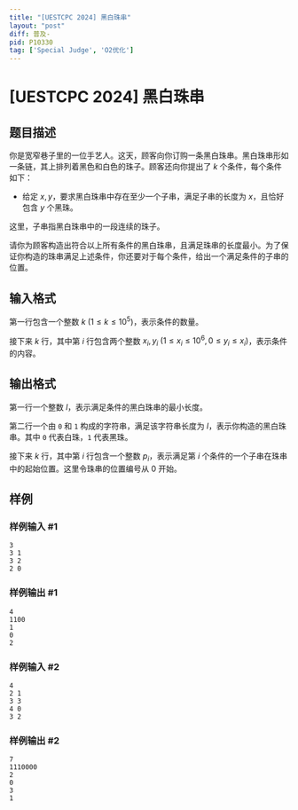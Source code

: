 ```yaml
---
title: "[UESTCPC 2024] 黑白珠串"
layout: "post"
diff: 普及-
pid: P10330
tag: ['Special Judge', 'O2优化']
---
```

# [UESTCPC 2024] 黑白珠串
## 题目描述

你是宽窄巷子里的一位手艺人。这天，顾客向你订购一条黑白珠串。黑白珠串形如一条链，其上排列着黑色和白色的珠子。顾客还向你提出了 $k$ 个条件，每个条件如下：

- 给定 $x,y$，要求黑白珠串中存在至少一个子串，满足子串的长度为 $x$，且恰好包含 $y$ 个黑珠。

这里，子串指黑白珠串中的一段连续的珠子。

请你为顾客构造出符合以上所有条件的黑白珠串，且满足珠串的长度最小。为了保证你构造的珠串满足上述条件，你还要对于每个条件，给出一个满足条件的子串的位置。
## 输入格式

第一行包含一个整数 $k$ $(1\leq k\leq 10^5)$，表示条件的数量。

接下来 $k$ 行，其中第 $i$ 行包含两个整数 $x_i,y_i$ $(1\leq x_i\leq 10^6,0\leq y_i\leq x_i)$，表示条件的内容。
## 输出格式

第一行一个整数 $l$，表示满足条件的黑白珠串的最小长度。

第二行一个由 ```0``` 和 ```1``` 构成的字符串，满足该字符串长度为 $l$，表示你构造的黑白珠串。其中 ```0``` 代表白珠，```1``` 代表黑珠。

接下来 $k$ 行，其中第 $i$ 行包含一个整数 $p_i$，表示满足第 $i$ 个条件的一个子串在珠串中的起始位置。这里令珠串的位置编号从 $0$ 开始。
## 样例

### 样例输入 #1
```
3
3 1
3 2
2 0
```
### 样例输出 #1
```
4
1100
1
0
2
```
### 样例输入 #2
```
4
2 1
3 3
4 0
3 2
```
### 样例输出 #2
```
7
1110000
2
0
3
1
```
